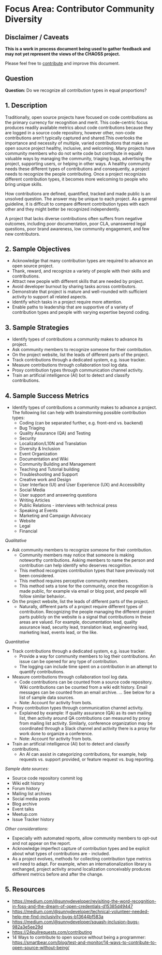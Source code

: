 # Focus Area: Contributor Community Diversity

## Disclaimer / Caveats

**This is a work in process document being used to gather feedback and may not yet represent the views of the CHAOSS project.**

Please feel free to [contribute](https://github.com/chaoss/wg-diversity-inclusion/blob/master/CONTRIBUTING.md) and improve this document.

## Question

**Question:** Do we recognize all contribution types in equal proportions?


## 1. Description

Traditionally, open source projects have focused on code contributions as the primary currency for recognition and merit. This code-centric focus produces readily available metrics about code contributions because they are logged in a source code repository, however other, non-code contributions aren’t typically captured and shared.This overlooks the importance and necessity of multiple, varied contributions that make an open source project healthy, inclusive, and welcoming. Many projects have community members who do not write code but contribute in equally valuable ways by managing the community, triaging bugs, advertising the project, supporting users, or helping in other ways. A healthy community needs these different types of contributions and consequently, a project needs to recognize the people contributing. Once a project recognizes different contribution types, it becomes more welcoming to people who bring unique skills.

How contributions are defined, quantified, tracked and made public is an unsolved question. The answer may be unique to each project. As a general guideline, it is difficult to compare different contribution types with each other and they might better be recognized independently.

A project that lacks diverse contributions often suffers from negative outcomes, including poor documentation, poor CLA, unanswered legal questions, poor brand awareness, low community engagement, and few new contributors.


## 2. Sample Objectives

- Acknowledge that many contribution types are required to advance an open source project.
- Thank, reward, and recognize a variety of people with their skills and contributions.
- Attract new people with different skills that are needed by project.
- Avoid developer burnout by sharing tasks across contributors.
- Demonstrate that project is mature and well-rounded with sufficient activity to support all related aspects.
- Identify which tasks in a project require more attention.
- Enable paths to leadership that are supportive of a variety of contribution types and people with varying expertise beyond coding.


## 3. Sample Strategies

- Identify types of contributions a community makes to advance its project.
- Ask community members to recognize someone for their contribution.
- On the project website, list the leads of different parts of the project.
- Track contributions through a dedicated system, e.g. issue tracker.
- Measure contributions through collaboration tool log data.
- Proxy contribution types through communication channel activity.
- Train an artificial intelligence (AI) bot to detect and classify contributions.


## 4. Sample Success Metrics

- Identify types of contributions a community makes to advance a project. The following list can help with brainstorming possible contribution types:
  * Coding (can be separated further, e.g. front-end vs. backend)
  * Bug Triaging
  * Quality Assurance (QA) and Testing
  * Security
  * Localization/L10N and Translation
  * Diversity & Inclusion
  * Event Organization
  * Documentation and Wiki
  * Community Building and Management
  * Teaching and Tutorial building
  * Troubleshooting and Support
  * Creative work and Design
  * User Interface (UI) and User Experience (UX) and Accessibility
  * Social Media
  * User support and answering questions
  * Writing Articles
  * Public Relations - interviews with technical press
  * Speaking at Events
  * Marketing and Campaign Advocacy
  * Website
  * Legal
  * Financial


_Qualitative_

- Ask community members to recognize someone for their contribution.
  * Community members may notice that someone is making noteworthy contributions. Asking members to name the person and contribution can help identify who deserves recognition.
  * This method recognizes contribution types that have previously not been considered.
  * This method requires perceptive community members.
  * This method sets a tone for the community, once the recognition is made public, for example via email or blog post, and people will follow similar behavior..
- On the project website, list the leads of different parts of the project.
  * Naturally, different parts of a project require different types of contribution. Recognizing the people managing the different project parts publicly on the website is a signal that contributions in these areas are valued. For example, documentation lead, quality assurance lead, security lead, translation lead, engineering lead, marketing lead, events lead, or the like.


_Quantitative_

- Track contributions through a dedicated system, e.g. issue tracker.
  * Provide a way for community members to log their contributions. An issue can be opened for any type of contribution.
  * The logging can include time spent on a contribution in an attempt to quantify contributions.
- Measure contributions through collaboration tool log data.
  * Code contributions can be counted from a source code repository. Wiki contributions can be counted from a wiki edit history. Email messages can be counted from an email archive. … See below for a list of sample data sources.
  * Note: Account for activity from bots.
- Proxy contribution types through communication channel activity.
  * Explained by example: If quality assurance (QA) as its own mailing list, then activity around QA contributions can measured by proxy from mailing list activity. Similarly, conference organization may be coordinated through a Slack channel and activity there is a proxy for work done to organize a conference.
  * Note: Account for activity from bots.
- Train an artificial intelligence (AI) bot to detect and classify contributions.
  * An AI can assist in categorizing contributions, for example, help requests vs. support provided, or feature request vs. bug reporting.

_Sample data sources:_

- Source code repository commit log
- Wiki edit history
- Forum history
- Mailing list archives
- Social media posts
- Blog archive
- Event talks
- Meetup.com
- Issue Tracker history

_Other considerations:_

- Especially with automated reports, allow community members to opt-out and not appear on the report.
- Acknowledge imperfect capture of contribution types and be explicit about what types of contributions are - included.
- As a project evolves, methods for collecting contribution type metrics will need to adapt. For example, when an internationalization library is exchanged, project activity around localization conceivably produces different metrics before and after the change.



## 5. Resources

- https://medium.com/@sunnydeveloper/revisiting-the-word-recognition-in-foss-and-the-dream-of-open-credentials-d15385d49447
- https://medium.com/@sunnydeveloper/technical-volunteer-needed-help-me-find-inclusivity-bugs-b13644bf583a
- https://medium.com/@sunnydeveloper/squash-inclusion-bugs-982a3e5ee29d
- https://24pullrequests.com/contributing
- 14 Ways to contribute to open source without being a programmer: https://smartbear.com/blog/test-and-monitor/14-ways-to-contribute-to-open-source-without-being/
